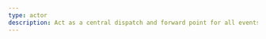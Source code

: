 ```yaml
---
type: actor
description: Act as a central dispatch and forward point for all events in the system
---
```

